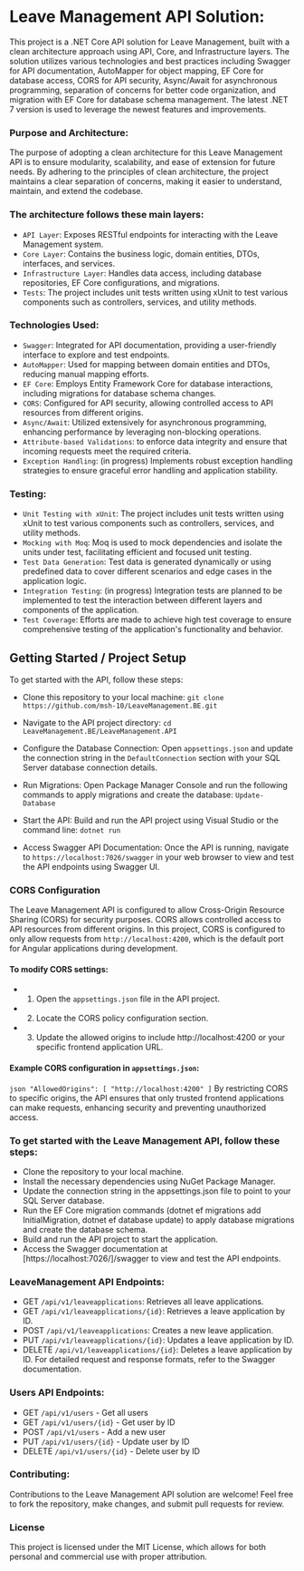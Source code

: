 # Leave Management API Solution:
This project is a .NET Core API solution for Leave Management, built with a clean architecture approach using API, Core, and Infrastructure layers. The solution utilizes various technologies and best practices including Swagger for API documentation, AutoMapper for object mapping, EF Core for database access, CORS for API security, Async/Await for asynchronous programming, separation of concerns for better code organization, and migration with EF Core for database schema management. The latest .NET 7 version is used to leverage the newest features and improvements.

### Purpose and Architecture:
The purpose of adopting a clean architecture for this Leave Management API is to ensure modularity, scalability, and ease of extension for future needs. By adhering to the principles of clean architecture, the project maintains a clear separation of concerns, making it easier to understand, maintain, and extend the codebase.

### The architecture follows these main layers:

- ``API Layer``: Exposes RESTful endpoints for interacting with the Leave Management system.
- ``Core Layer``: Contains the business logic, domain entities, DTOs, interfaces, and services.
- ``Infrastructure Layer``: Handles data access, including database repositories, EF Core configurations, and migrations.
- ``Tests``: The project includes unit tests written using xUnit to test various components such as controllers, services, and utility methods.
### Technologies Used:
- ``Swagger``: Integrated for API documentation, providing a user-friendly interface to explore and test endpoints.
- ``AutoMapper``: Used for mapping between domain entities and DTOs, reducing manual mapping efforts.
- ``EF Core``: Employs Entity Framework Core for database interactions, including migrations for database schema changes.
- ``CORS``: Configured for API security, allowing controlled access to API resources from different origins.
- ``Async/Await``: Utilized extensively for asynchronous programming, enhancing performance by leveraging non-blocking operations.
- ``Attribute-based Validations``: to enforce data integrity and ensure that incoming requests meet the required criteria.
- ``Exception Handling``: (in progress) Implements robust exception handling strategies to ensure graceful error handling and application stability.
### Testing:
- ``Unit Testing with xUnit``: The project includes unit tests written using xUnit to test various components such as controllers, services, and utility methods.
- ``Mocking with Moq``: Moq is used to mock dependencies and isolate the units under test, facilitating efficient and focused unit testing.
- ``Test Data Generation``: Test data is generated dynamically or using predefined data to cover different scenarios and edge cases in the application logic.
- ``Integration Testing``: (in progress) Integration tests are planned to be implemented to test the interaction between different layers and components of the application.
- ``Test Coverage``: Efforts are made to achieve high test coverage to ensure comprehensive testing of the application's functionality and behavior.

## Getting Started / Project Setup
To get started with the API, follow these steps:

- Clone this repository to your local machine:
`git clone https://github.com/msh-10/LeaveManagement.BE.git`

- Navigate to the API project directory:
``cd LeaveManagement.BE/LeaveManagement.API``

- Configure the Database Connection:
Open ``appsettings.json`` and update the connection string in the ``DefaultConnection`` section with your SQL Server database connection details.

- Run Migrations:
Open Package Manager Console and run the following commands to apply migrations and create the database:
``Update-Database``

- Start the API:
Build and run the API project using Visual Studio or the command line:
``dotnet run``

- Access Swagger API Documentation:
Once the API is running, navigate to ``https://localhost:7026/swagger`` in your web browser to view and test the API endpoints using Swagger UI.

### CORS Configuration

The Leave Management API is configured to allow Cross-Origin Resource Sharing (CORS) for security purposes. CORS allows controlled access to API resources from different origins. In this project, CORS is configured to only allow requests from ``http://localhost:4200``, which is the default port for Angular applications during development.

#### To modify CORS settings:

- 1. Open the `appsettings.json` file in the API project.
- 2. Locate the CORS policy configuration section.
- 3. Update the allowed origins to include http://localhost:4200 or your specific frontend application URL.

#### Example CORS configuration in `appsettings.json`:

``json
"AllowedOrigins": [
    "http://localhost:4200"
]``
By restricting CORS to specific origins, the API ensures that only trusted frontend applications can make requests, enhancing security and preventing unauthorized access.

### To get started with the Leave Management API, follow these steps:

- Clone the repository to your local machine.
- Install the necessary dependencies using NuGet Package Manager.
- Update the connection string in the appsettings.json file to point to your SQL Server database.
- Run the EF Core migration commands (dotnet ef migrations add InitialMigration, dotnet ef database update) to apply database migrations and create the database schema.
- Build and run the API project to start the application.
- Access the Swagger documentation at [https://localhost:7026/]/swagger to view and test the API endpoints.

### LeaveManagement API Endpoints:
- GET ``/api/v1/leaveapplications``: Retrieves all leave applications.
- GET ``/api/v1/leaveapplications/{id}``: Retrieves a leave application by ID.
- POST ``/api/v1/leaveapplications``: Creates a new leave application.
- PUT ``/api/v1/leaveapplications/{id}``: Updates a leave application by ID.
- DELETE ``/api/v1/leaveapplications/{id}``: Deletes a leave application by ID.
For detailed request and response formats, refer to the Swagger documentation.

### Users API Endpoints:
- GET ``/api/v1/users`` - Get all users
- GET ``/api/v1/users/{id}`` - Get user by ID
- POST ``/api/v1/users`` - Add a new user
- PUT ``/api/v1/users/{id}`` - Update user by ID
- DELETE ``/api/v1/users/{id}`` - Delete user by ID

### Contributing:
Contributions to the Leave Management API solution are welcome! Feel free to fork the repository, make changes, and submit pull requests for review.

### License
This project is licensed under the MIT License, which allows for both personal and commercial use with proper attribution.
